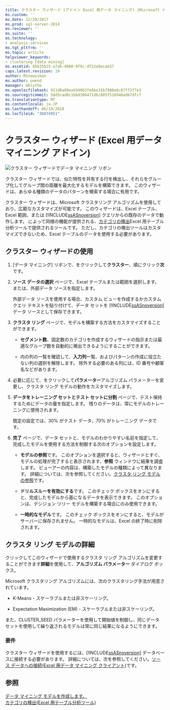 ```yaml
---
title: クラスター ウィザード (アドイン Excel 用データ マイニング) |Microsoft ドキュメント
ms.custom: ''
ms.date: 12/29/2017
ms.prod: sql-server-2014
ms.reviewer: ''
ms.suite: ''
ms.technology:
- analysis-services
ms.tgt_pltfrm: ''
ms.topic: article
helpviewer_keywords:
- clustering [data mining]
ms.assetid: 85b25625-a7ab-4960-9f9c-df22e8ecae37
caps.latest.revision: 19
author: Minewiskan
ms.author: owend
manager: mblythe
ms.openlocfilehash: 911d8a69ea934063fe8be31b7980e8c87ff2f7e3
ms.sourcegitcommit: 5dd5cad0c1bbd308471d6c885f516948ad67dfcf
ms.translationtype: MT
ms.contentlocale: ja-JP
ms.lasthandoff: 06/19/2018
ms.locfileid: "36074951"
---
```

# <a name="cluster-wizard-data-mining-add-ins-for-excel"></a>クラスター ウィザード (Excel 用データ マイニング アドイン)
  ![クラスター ウィザードでデータ マイニング リボン](media/dmc-cluster.gif "クラスター ウィザードでデータ マイニング リボン")  
  
 クラスター ウィザードでは、似た特性を共有する行を検出し、それらをグループ化してグループ間の距離を最大化するモデルを構築できます。 このウィザードは、あらゆる種類のデータのパターンを検索する場合に有用です。  
  
 クラスター ウィザードは、Microsoft クラスタリング アルゴリズムを使用しており、広範なカスタマイズが可能です。 このウィザードは、Excel テーブル、Excel 範囲、または [!INCLUDE[ssASnoversion](../includes/ssasnoversion-md.md)] クエリからの既存のデータで動作します。 によって同様の機能が提供される、[カテゴリの検出](detect-categories-table-analysis-tools-for-excel.md)Excel 用テーブル分析ツールで提供されるツールです。 ただし、カテゴリの検出ツールはカスタマイズできないため、Excel テーブルのデータを使用する必要があります。  
  
## <a name="using-the-cluster-wizard"></a>クラスター ウィザードの使用  
  
1.  [データ マイニング] リボンで、をクリックして**クラスター**、順にクリック**次**です。  
  
2.  **ソース データの選択** ページで、Excel テーブルまたは範囲を選択します。 または、外部データ ソースを指定します。  
  
     外部データ ソースを使用する場合、カスタム ビューを作成するかカスタム クエリ テキストを貼り付けて、データ セットを [!INCLUDE[ssASnoversion](../includes/ssasnoversion-md.md)] データ ソースとして保存できます。  
  
3.  **クラスタ リング** ページで、モデルを構築する方法をカスタマイズすることができます。  
  
    -   **セグメント数**、固定数のカテゴリを作成するウィザードの指示または最適なグループ数を自動的に検出できるようにすることができます。  
  
    -   内の列の一覧を確認して、**入力列**一覧、およびパターンの作成に役立たない列の選択を解除します。 除外する必要のある列には、ID 番号や顧客名などがあります。  
  
4.  必要に応じて、をクリックして**パラメーター**アルゴリズム パラメーターを変更し、クラスタ リング モデルの動作をカスタマイズします。  
  
5.  **データをトレーニング セットとテスト セットに分割** ページで、テスト保持するためにデータの量を指定します。 残りのデータは、常にモデルのトレーニングに使用されます。  
  
     既定の設定では、30% がテスト データ、70% がトレーニング データです。  
  
6.  **完了** ページで、データ セットと、モデルのわかりやすい名前を指定して、完成したモデルを使用する方法を制御する次のオプションを設定します。  
  
    -   **モデルの参照**です。 このオプションを選択すると、ウィザードとすぐ、モデルの処理が完了すると表示されます、**参照** ウィンドウに結果を調査します。 ビューアーの内容は、構築したモデルの種類によって異なります。 詳細については、次を参照してください。[クラスタ リング モデルの参照](browsing-a-clustering-model.md)です。  
  
    -   **ドリルスルーを有効にする**です。 このチェック ボックスをオンにすると、完成したモデルから基になるデータを表示できます。 このオプションは、デシジョン ツリー モデルを構築する場合にのみ使用できます。  
  
    -   **一時的なモデル**です。 このチェック ボックスをオンにすると、モデルがサーバーに保存されません。 一時的なモデルは、Excel の終了時に削除されます。  
  
## <a name="more-about-clustering-models"></a>クラスタ リング モデルの詳細  
 クリックしてこのウィザードで使用するクラスタ リング アルゴリズムを変更することができます**詳細**を使用して、**アルゴリズム パラメーター**  ダイアログ ボックス。  
  
 Microsoft クラスタリング アルゴリズムには、次のクラスタリング手法が用意されています。  
  
-   K-Means - スケーラブルまたは非スケーリング。  
  
-   Expectation Maximization (EM) - スケーラブルまたは非スケーリング。  
  
 また、CLUSTER_SEED パラメーターを使用して開始値を制御し、同じデータ セットを使用して繰り返されるモデルは常に同じ結果になるようにできます。  
  
### <a name="requirements"></a>要件  
 クラスター ウィザードを使用するには、[!INCLUDE[ssASnoversion](../includes/ssasnoversion-md.md)] データベースに接続する必要があります。 詳細については、次を参照してください。[ソース データへの接続&#40;Excel 用データ マイニング クライアント&#41;](connect-to-source-data-data-mining-client-for-excel.md)です。  
  
## <a name="see-also"></a>参照  
 [データ マイニング モデルを作成します。](creating-a-data-mining-model.md)   
 [カテゴリの検出&#40;Excel 用テーブル分析ツール&#41;](detect-categories-table-analysis-tools-for-excel.md)  
  
  